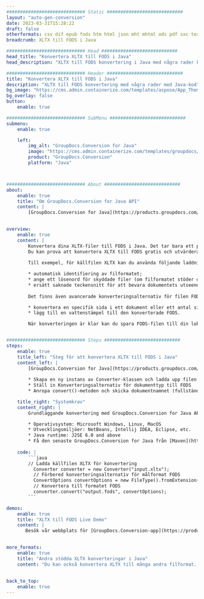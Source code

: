 ```yaml
---
############################# Static ############################
layout: "auto-gen-conversion"
date: 2023-03-31T15:28:22
draft: false
otherformats: csv dif epub fods htm html json mht mhtml ods pdf sxc tex tsv xlam xls xlsb xlsm xlsx xlt xltm xltx xml xps
breadcrumb: XLTX till FODS i Java

############################# Head ############################
head_title: "Konvertera XLTX till FODS i Java"
head_description: "XLTX till FODS konvertering i Java med några rader kod. Konvertera över 160 filformat med hjälp av GroupDocs dokumentkonverterings-API för Java"

############################# Header ############################
title: "Konvertera XLTX till FODS i Java"
description: "XLTX till FODS konvertering med några rader med Java-kod"
bg_image: "https://cms.admin.containerize.com/templates/aspose/App_Themes/V3/images/bg/header1.png"
bg_overlay: false
button:
    enable: true

############################# SubMenu ############################
submenu:
    enable: true

    left:
        img_alt: "GroupDocs.Conversion for Java"
        image: "https://cms.admin.containerize.com/templates/groupdocs/images/product-logos/90x90-noborder/groupdocs-conversion-java.png"
        product: "GroupDocs.Conversion"
        platform: "Java"



############################# About ############################
about:
    enable: true
    title: "Om GroupDocs.Conversion for Java API"
    content: |
        [GroupDocs.Conversion for Java](https://products.groupdocs.com/conversion/java/) är ett avancerat filformatkonverterings-API för konvertering mellan populära bild- och dokumentformat som Microsoft Office, OpenDocument, PDF, HTML, e-post, CAD. och mycket mer med bara några rader kod. Det inbyggda API:t upptäcker automatiskt formaten för originaldokumenten och erbjuder många alternativ för att anpassa de konverterade dokumenten. Tillsammans med funktionen att extrahera information från ett dokument, stöder den också cachelagring av konverteringsresultaten till den lokala disken som standard. Men alla typer av cachelagring kan stödjas genom att implementera lämpliga gränssnitt - Amazon S3, Dropbox, Google Drive, Windows Azure, Reddis eller andra.
    

overview:
    enable: true
    content: |
        Konvertera dina XLTX-filer till FODS i Java. Det tar bara ett par rader med Java-kod på valfri plattform, som Windows, Linux, macOS.
        Du kan prova att konvertera XLTX till FODS gratis och utvärdera kvaliteten på konverteringsresultaten. Tillsammans med enkla filkonverteringsskript kan du prova mer sofistikerade alternativ för att ladda källfilen XLTX och lagra FODS-utdata. 
        
        Till exempel, för källfilen XLTX kan du använda följande laddningsalternativ:

        * automatisk identifiering av filformatet;
        * ange ett lösenord för skyddade filer (om filformatet stöder det);
        * ersätt saknade teckensnitt för att bevara dokumentets utseende.
        
        Det finns även avancerade konverteringsalternativ för filen FODS:

        * konvertera en specifik sida i ett dokument eller ett antal sidor;
        * lägg till en vattenstämpel till den konverterade FODS.

        När konverteringen är klar kan du spara FODS-filen till din lokala filsökväg eller till tredje parts lagring såsom FTP, Amazon S3, Google Drive, Dropbox etc. Observera - för att konvertera XLTX till FODS behöver du inte installera någon ytterligare programvara, såsom MS Office, Open Office, Adobe Acrobat Reader etc.


############################# Steps ############################
steps:
    enable: true
    title_left: "Steg för att konvertera XLTX till FODS i Java"
    content_left: |
        [GroupDocs.Conversion for Java](https://products.groupdocs.com/conversion/java/) låter utvecklare enkelt konvertera XLTX fil till FODS med några rader kod.
        
        * Skapa en ny instans av Converter-klassen och ladda upp filen XLTX med den fullständiga sökvägen
        * Ställ in Konverteringsalternativ för dokumenttyp till FODS
        * Anropa convert()-metoden och skicka dokumentnamnet (fullständig sökväg) och formatet (FODS) som en parameter

    title_right: "Systemkrav"
    content_right: |
        Grundläggande konvertering med GroupDocs.Conversion for Java API kan göras med bara några rader kod. Våra API:er stöds på alla större plattformar och operativsystem. Innan du kör koden nedan, se till att du har följande förutsättningar installerade på ditt system.

        * Operativsystem: Microsoft Windows, Linux, MacOS
        * Utvecklingsmiljöer: NetBeans, Intellij IDEA, Eclipse, etc.
        * Java runtime: J2SE 6.0 and above
        * Få den senaste GroupDocs.Conversion for Java från [Maven](https://repository.groupdocs.com/webapp/#/artifacts/browse/tree/General/repo/com/groupdocs/groupdocs-conversion)
         
    code: |
        ```java    
        // Ladda källfilen XLTX för konvertering
          Converter converter = new Converter("input.xltx");
          // Förbered konverteringsalternativ för målformat FODS
          ConvertOptions convertOptions = new FileType().fromExtension("fods").getConvertOptions();
          // Konvertera till formatet FODS
          converter.convert("output.fods", convertOptions);
        ```

demos:
    enable: true
    title: "XLTX till FODS Live Demo"
    content: |
       Besök vår webbplats för [GroupDocs.Conversion-app](https://products.groupdocs.app/conversion/family) och försök konvertera XLTX till FODS nu. Den kostnadsfria demon har följande fördelar
          

more_formats:
    enable: true
    title: "Andra stödda XLTX konverteringar i Java"
    content: "Du kan också konvertera XLTX till många andra filformat. Se listan nedan."
       
       
back_to_top:
    enable: true
---
```

